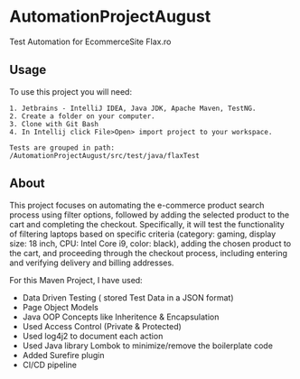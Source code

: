 # AutomationProjectAugust
Test Automation for EcommerceSite Flax.ro
## Usage
To use this project you will need:
```
1. Jetbrains - IntelliJ IDEA, Java JDK, Apache Maven, TestNG.
2. Create a folder on your computer.
3. Clone with Git Bash
4. In Intellij click File>Open> import project to your workspace.

Tests are grouped in path: /AutomationProjectAugust/src/test/java/flaxTest
```
## About
This project focuses on automating the e-commerce product search process using filter options, followed by adding the selected product to the cart and completing the checkout. Specifically, it will test the functionality of filtering laptops based on specific criteria (category: gaming, display size: 18 inch, CPU: Intel Core i9, color: black), adding the chosen product to the cart, and proceeding through the checkout process, including entering and verifying delivery and billing addresses.

For this Maven Project, I have used:
- Data Driven Testing ( stored Test Data in a JSON format)
- Page Object Models
- Java OOP Concepts like Inheritence & Encapsulation
- Used Access Control (Private & Protected)
- Used log4j2 to document each action
- Used Java library Lombok to minimize/remove the boilerplate code
- Added Surefire plugin
- CI/CD pipeline
